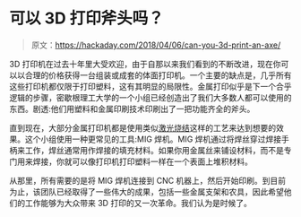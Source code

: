 # 可以 3D 打印斧头吗？

> 原文：<https://hackaday.com/2018/04/06/can-you-3d-print-an-axe/>

3D 打印机在过去十年里大受欢迎，由于自那以来我们看到的不断改进，现在你可以以合理的价格获得一台组装或成套的体面打印机。一个主要的缺点是，几乎所有这些打印机都仅限于打印塑料，这有其明显的局限性。金属打印似乎是下一个合乎逻辑的步骤，密歇根理工大学的一个小组已经创造出了我们大多数人都可以使用的东西。剧透:他们用塑料和金属印刷技术印刷出了一把功能齐全的斧头。

直到现在，大部分金属打印机都是使用类似[激光烧结](https://hackaday.com/2016/05/19/its-time-for-direct-metal-3d-printing/)这样的工艺来达到想要的效果。这个小组使用一种更常见的工具:MIG 焊机。MIG 焊机通过将焊丝穿过焊接手柄来工作，焊丝通常用作焊接的填充材料。如果你用金属丝来铺设材料，而不是专门用来焊接，你就可以像打印机打印塑料一样在一个表面上堆积材料。

从那里，所有需要的是将 MIG 焊机连接到 CNC 机器上，然后开始印刷。到目前为止，该团队已经取得了一些伟大的成果，包括一些金属支架和农具，因此希望他们的工作能够为大众带来 3D 打印的又一次革命。我们认为是时候了。